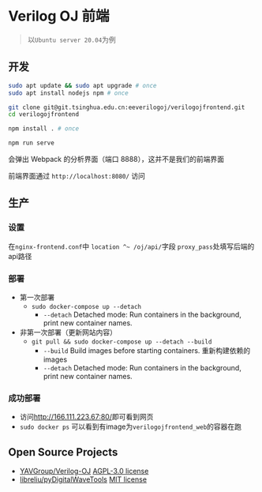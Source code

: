 # Verilog OJ 前端

> 以`Ubuntu server 20.04`为例

## 开发

```sh
sudo apt update && sudo apt upgrade # once
sudo apt install nodejs npm # once
```

```sh
git clone git@git.tsinghua.edu.cn:eeverilogoj/verilogojfrontend.git
cd verilogojfrontend
```

```sh
npm install . # once
```

```sh
npm run serve
```

会弹出 Webpack 的分析界面（端口 8888），这并不是我们的前端界面

前端界面通过 `http://localhost:8080/` 访问

## 生产

### 设置

在`nginx-frontend.conf`中 `location ^~ /oj/api/`字段 `proxy_pass`处填写后端的api路径

### 部署

- 第一次部署
    - `sudo docker-compose up --detach`
        - `--detach` Detached mode: Run containers in the background, print new container names.
- 非第一次部署（更新网站内容）
    - `git pull && sudo docker-compose up --detach --build`
        - `--build` Build images before starting containers. 重新构建依赖的images
        - `--detach` Detached mode: Run containers in the background, print new container names.

### 成功部署

- 访问<http://166.111.223.67:80/>即可看到网页
- `sudo docker ps` 可以看到有image为`verilogojfrontend_web`的容器在跑

## Open Source Projects

- [YAVGroup/Verilog-OJ](https://github.com/YAVGroup/Verilog-OJ) [AGPL-3.0 license](https://github.com/YAVGroup/Verilog-OJ/blob/master/LICENSE)
- [libreliu/pyDigitalWaveTools](https://github.com/libreliu/pyDigitalWaveTools) [MIT license](https://github.com/libreliu/pyDigitalWaveTools/blob/master/LICENSE)
